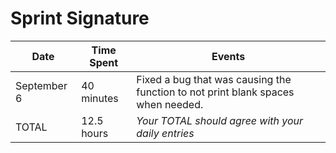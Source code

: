# Sprint Signature


| Date        | Time Spent | Events
|-------------|------------|--------------------
| September 6 | 40 minutes | Fixed a bug that was causing the function to not print blank spaces when needed.
| TOTAL       | 12.5 hours | *Your TOTAL should agree with your daily entries*
